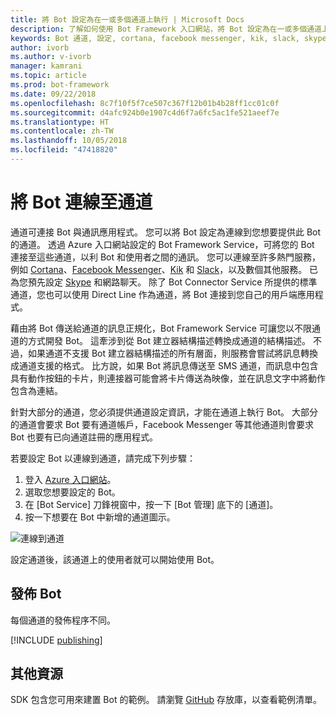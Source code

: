 ```yaml
---
title: 將 Bot 設定為在一或多個通道上執行 | Microsoft Docs
description: 了解如何使用 Bot Framework 入口網站，將 Bot 設定為在一或多個通道上執行。
keywords: Bot 通道, 設定, cortana, facebook messenger, kik, slack, skype, azure 入口網站
author: ivorb
ms.author: v-ivorb
manager: kamrani
ms.topic: article
ms.prod: bot-framework
ms.date: 09/22/2018
ms.openlocfilehash: 8c7f10f5f7ce507c367f12b01b4b28ff1cc01c0f
ms.sourcegitcommit: d4afc924b0e1907c4d6f7a6fc5ac1fe521aeef7e
ms.translationtype: HT
ms.contentlocale: zh-TW
ms.lasthandoff: 10/05/2018
ms.locfileid: "47418820"
---
```

# <a name="connect-a-bot-to-channels"></a>將 Bot 連線至通道

通道可連接 Bot 與通訊應用程式。 您可以將 Bot 設定為連線到您想要提供此 Bot 的通道。 透過 Azure 入口網站設定的 Bot Framework Service，可將您的 Bot 連接至這些通道，以利 Bot 和使用者之間的通訊。 您可以連線至許多熱門服務，例如 [Cortana](bot-service-channel-connect-cortana.md)、[Facebook Messenger](bot-service-channel-connect-facebook.md)、[Kik](bot-service-channel-connect-kik.md) 和 [Slack](bot-service-channel-connect-slack.md)，以及數個其他服務。 已為您預先設定 [Skype](https://dev.skype.com/bots) 和網路聊天。 除了 Bot Connector Service 所提供的標準通道，您也可以使用 Direct Line 作為通道，將 Bot 連接到您自己的用戶端應用程式。

藉由將 Bot 傳送給通道的訊息正規化，Bot Framework Service 可讓您以不限通道的方式開發 Bot。 這牽涉到從 Bot 建立器結構描述轉換成通道的結構描述。 不過，如果通道不支援 Bot 建立器結構描述的所有層面，則服務會嘗試將訊息轉換成通道支援的格式。 比方說，如果 Bot 將訊息傳送至 SMS 通道，而訊息中包含具有動作按鈕的卡片，則連接器可能會將卡片傳送為映像，並在訊息文字中將動作包含為連結。



針對大部分的通道，您必須提供通道設定資訊，才能在通道上執行 Bot。 大部分的通道會要求 Bot 要有通道帳戶，Facebook Messenger 等其他通道則會要求 Bot 也要有已向通道註冊的應用程式。

若要設定 Bot 以連線到通道，請完成下列步驟：

1. 登入 <a href="https://portal.azure.com" target="_blank">Azure 入口網站</a>。
1. 選取您想要設定的 Bot。
3. 在 [Bot Service] 刀鋒視窗中，按一下 [Bot 管理] 底下的 [通道]。
4. 按一下想要在 Bot 中新增的通道圖示。

![連線到通道](./media/channels/connect-to-channels.png)

設定通道後，該通道上的使用者就可以開始使用 Bot。

## <a name="publish-a-bot"></a>發佈 Bot

每個通道的發佈程序不同。

[!INCLUDE [publishing](./includes/snippet-publish-to-channel.md)]

## <a name="additional-resources"></a>其他資源
SDK 包含您可用來建置 Bot 的範例。 請瀏覽 [GitHub](https://github.com/Microsoft/BotBuilder-samples) 存放庫，以查看範例清單。
